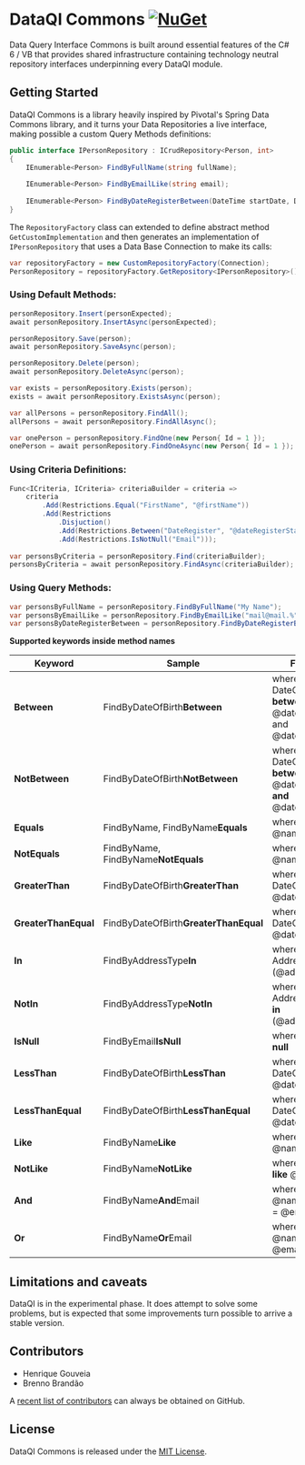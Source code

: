 # DataQI Commons [![NuGet](https://img.shields.io/nuget/v/DataQI.Commons.svg)](https://www.nuget.org/packages/DataQI.Commons/)

Data Query Interface Commons is built around essential features of the C# 6 / VB that provides shared infrastructure containing technology neutral repository interfaces underpinning every DataQI module.

## Getting Started

DataQI Commons is a library heavily inspired by Pivotal's Spring Data Commons library, and it turns your Data Repositories a live interface, making possible a custom Query Methods definitions:

```csharp
public interface IPersonRepository : ICrudRepository<Person, int>
{
    IEnumerable<Person> FindByFullName(string fullName);
  
    IEnumerable<Person> FindByEmailLike(string email);
  
    IEnumerable<Person> FindByDateRegisterBetween(DateTime startDate, DateTime endDate);
}
```

The `RepositoryFactory` class can extended to define abstract method `GetCustomImplementation` and then generates an implementation of `IPersonRepository` that uses a Data Base Connection to make its calls:

```csharp
var repositoryFactory = new CustomRepositoryFactory(Connection);
PersonRepository = repositoryFactory.GetRepository<IPersonRepository>();
```

### Using Default Methods:

```csharp
personRepository.Insert(personExpected);
await personRepository.InsertAsync(personExpected);

personRepository.Save(person);
await personRepository.SaveAsync(person);

personRepository.Delete(person);
await personRepository.DeleteAsync(person);

var exists = personRepository.Exists(person);
exists = await personRepository.ExistsAsync(person);

var allPersons = personRepository.FindAll();
allPersons = await personRepository.FindAllAsync();

var onePerson = personRepository.FindOne(new Person{ Id = 1 });
onePerson = await personRepository.FindOneAsync(new Person{ Id = 1 });
```

### Using Criteria Definitions:

```csharp
Func<ICriteria, ICriteria> criteriaBuilder = criteria =>
    criteria
        .Add(Restrictions.Equal("FirstName", "@firstName"))
        .Add(Restrictions
            .Disjuction()
            .Add(Restrictions.Between("DateRegister", "@dateRegisterStart", "@dateRegisterEnd"))
            .Add(Restrictions.IsNotNull("Email")));
        
var personsByCriteria = personRepository.Find(criteriaBuilder);
personsByCriteria = await personRepository.FindAsync(criteriaBuilder);
```

### Using Query Methods:

```csharp
var personsByFullName = personRepository.FindByFullName("My Name");
var personsByEmailLike = personRepository.FindByEmailLike("mail@mail.%");
var personsByDateRegisterBetween = personRepository.FindByDateRegisterBetween(Convert.ToDateTime("2020-01-01"), Convert.ToDateTime("2020-01-01"));
```

**Supported keywords inside method names**

| **Keyword** | **Sample** | **Fragment**
|-------------|------------|-------------
| **Between** | FindByDateOfBirth**Between** | where DateOfBirth **between** @dateOfBirthStart and @dateOfBirthEnd
| **NotBetween** | FindByDateOfBirth**NotBetween** | where DateOfBirth **not between** @dateOfBirthStart **and** @dateOfBirthEnd
| **Equals** | FindByName, FindByName**Equals** | where Name **=** @name
| **NotEquals** | FindByName, FindByName**NotEquals** | where Name **<>** @name
| **GreaterThan** | FindByDateOfBirth**GreaterThan** | where DateOfBirth **>** @dateOfBirth
| **GreaterThanEqual** | FindByDateOfBirth**GreaterThanEqual** | where DateOfBirth **>=** @dateOfBirth
| **In** | FindByAddressType**In** | where AddressType **in** (@addressType)
| **NotIn** | FindByAddressType**NotIn** | where AddressType **not in** (@addressType)
| **IsNull** | FindByEmail**IsNull** | where Email **is null**
| **LessThan** | FindByDateOfBirth**LessThan** | where DateOfBirth **<** @dateOfBirth
| **LessThanEqual** | FindByDateOfBirth**LessThanEqual** | where DateOfBirth **<=** @dateOfBirth
| **Like** | FindByName**Like** | where Name **like** @name
| **NotLike** | FindByName**NotLike** | where Name **not like** @name
| **And** | FindByName**And**Email | where Name = @name **and** Email = @email
| **Or** | FindByName**Or**Email | where Name = @name **or** Email = @email

## Limitations and caveats

DataQI is in the experimental phase. It does attempt to solve some problems, but is expected that some improvements turn possible to arrive a stable version.

## Contributors

* Henrique Gouveia
* Brenno Brandão                                          

A [recent list of contributors](https://github.com/henrique-gouveia/DataQI.Commons/graphs/contributors) can always be obtained on GitHub.

## License

DataQI Commons is released under the [MIT License](https://opensource.org/licenses/MIT).
